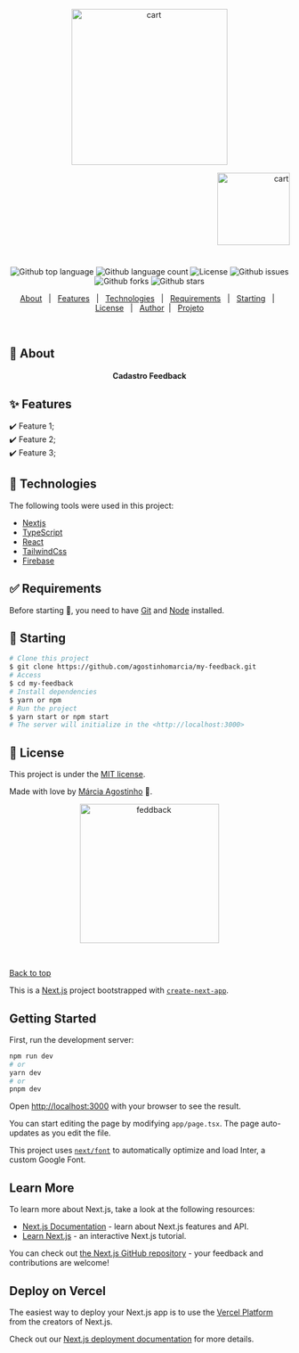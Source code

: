 <p align="center">
   <img src="https://media.giphy.com/media/Y3TBwkbO1r6iSqsngk/giphy.gif" alt="cart" width="280"/>
</p>

<p align="right">
   <img src="https://media.giphy.com/media/scEhAeR1cJTa3IHRFT/giphy.gif" alt="cart" width="130"/>
</p>

<h1 align="center"></h1>

<p align="center">
  <img alt="Github top language" src="https://img.shields.io/github/languages/top/agostinhomarcia/my-feedback?color=4266f5">

  <img alt="Github language count" src="https://img.shields.io/github/languages/count/agostinhomarcia/my-feedback?color=4266f5">

  <img alt="License" src="https://img.shields.io/github/license/agostinhomarcia/my-feedback?color=4266f5">

   <img alt="Github issues" src="https://img.shields.io/github/issues/agostinhomarcia/my-feedback?color=4266f5" />

   <img alt="Github forks" src="https://img.shields.io/github/forks/agostinhomarcia/my-feedback?color=4266f5" />

   <img alt="Github stars" src="https://img.shields.io/github/stars/agostinhomarcia/my-feedback?color=4266f5" /> 
</p>

<p align="center">
  <a href="#dart-about">About</a> &#xa0; | &#xa0; 
  <a href="#sparkles-features">Features</a> &#xa0; | &#xa0;
  <a href="#rocket-technologies">Technologies</a> &#xa0; | &#xa0;
  <a href="#white_check_mark-requirements">Requirements</a> &#xa0; | &#xa0;
  <a href="#checkered_flag-starting">Starting</a> &#xa0; | &#xa0;
  <a href="#memo-license">License</a> &#xa0; | &#xa0;
  <a href="https://github.com/agostinhomarcia" target="_blank">Author</a>&#xa0; | &#xa0
  <a href="#" target="_blank" rel="noopener noreferrer">Projeto</a>
</p>

<br>

## :dart: About

<h4 align="center"> Cadastro Feedback </h4>

<p align="center">
   <!-- <img src="https://media.giphy.com/media/wMHs23gzGAokk92GqE/giphy.gif" alt="feedback" width="690"/> -->
</p>

## :sparkles: Features

:heavy_check_mark: Feature 1;\
:heavy_check_mark: Feature 2;\
:heavy_check_mark: Feature 3;

## :rocket: Technologies

The following tools were used in this project:

- [Nextjs](https://pt-br.nextjs.org/)
- [TypeScript](https://www.w3schools.com/typescript/)
- [React](https://pt-br.reactjs.org/)
- [TailwindCss](https://tailwindcss.com/docs/)
- [Firebase](https://firebase.google.com/)

## :white_check_mark: Requirements

Before starting :checkered_flag:, you need to have [Git](https://git-scm.com) and [Node](https://nodejs.org/en/) installed.

## :checkered_flag: Starting

```bash
# Clone this project
$ git clone https://github.com/agostinhomarcia/my-feedback.git
# Access
$ cd my-feedback
# Install dependencies
$ yarn or npm
# Run the project
$ yarn start or npm start
# The server will initialize in the <http://localhost:3000>
```

## :memo: License

This project is under the [MIT license](./License).

Made with love by [Márcia Agostinho](https://github.com/agostinhomarcia) 🚀.

<p align="center">
   <img src="https://media.giphy.com/media/ZZkSk07RdY6mVixktq/giphy.gif" alt="feddback" width="250"/>
</p>

&#xa0;

<a href="#top">Back to top </a>

This is a [Next.js](https://nextjs.org/) project bootstrapped with [`create-next-app`](https://github.com/vercel/next.js/tree/canary/packages/create-next-app).

## Getting Started

First, run the development server:

```bash
npm run dev
# or
yarn dev
# or
pnpm dev
```

Open [http://localhost:3000](http://localhost:3000) with your browser to see the result.

You can start editing the page by modifying `app/page.tsx`. The page auto-updates as you edit the file.

This project uses [`next/font`](https://nextjs.org/docs/basic-features/font-optimization) to automatically optimize and load Inter, a custom Google Font.

## Learn More

To learn more about Next.js, take a look at the following resources:

- [Next.js Documentation](https://nextjs.org/docs) - learn about Next.js features and API.
- [Learn Next.js](https://nextjs.org/learn) - an interactive Next.js tutorial.

You can check out [the Next.js GitHub repository](https://github.com/vercel/next.js/) - your feedback and contributions are welcome!

## Deploy on Vercel

The easiest way to deploy your Next.js app is to use the [Vercel Platform](https://vercel.com/new?utm_medium=default-template&filter=next.js&utm_source=create-next-app&utm_campaign=create-next-app-readme) from the creators of Next.js.

Check out our [Next.js deployment documentation](https://nextjs.org/docs/deployment) for more details.

